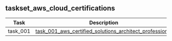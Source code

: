 ## taskset_aws_cloud_certifications

| Task     | Description                                                                                                        |
|----------|--------------------------------------------------------------------------------------------------------------------|
| task_001 | [task_001_aws_certified_solutions_architect_professional](task_001_aws_certified_solutions_architect_professional) |

